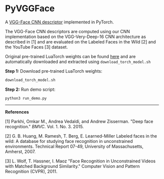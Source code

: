# PyVGGFace 

A [VGG-Face CNN descriptor](http://www.robots.ox.ac.uk/~vgg/software/vgg_face/) implemented in PyTorch. 

The VGG-Face CNN descriptors are computed using our  CNN implementation based on the VGG-Very-Deep-16 CNN architecture as  described in [1] and are evaluated on the Labeled Faces in the Wild [2] and the YouTube Faces  [3] dataset.

Original pre-trained LuaTorch weights can be found [here](http://www.robots.ox.ac.uk/~vgg/software/vgg_face/) and are automatically downloaded and extracted using `download_torch_model.sh`



**Step 1:** Download pre-trained LuaTorch weights:

~~~bash
download_torch_model.sh
~~~



**Step 2:** Run demo script:

~~~
python3 run_demo.py
~~~



 







------

**References**

[1] Parkhi, Omkar M., Andrea Vedaldi, and Andrew Zisserman. "Deep face recognition." *BMVC*. Vol. 1. No. 3. 2015.

 [2] G. B. Huang, M. Ramesh, T. Berg, E. Learned-Miller Labeled faces in the wild: A database for studying face recognition in unconstrained environments. Technical Report 07-49, University of Massachusetts, Amherst, 2007.                   

 [3] L. Wolf, T. Hassner, I. Maoz "Face Recognition in Unconstrained Videos with Matched Background Similarity." Computer Vision and Pattern Recognition (CVPR), 2011.     

